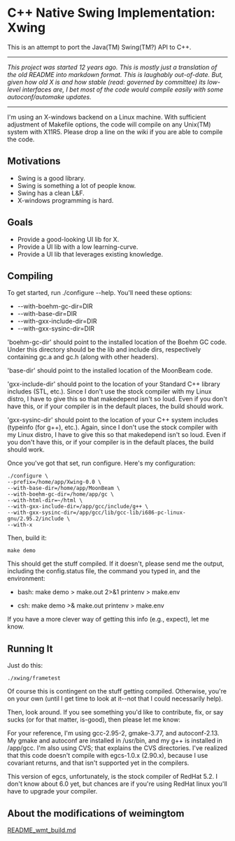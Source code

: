 C++ Native Swing Implementation: Xwing
=
This is an attempt to port the Java(TM) Swing(TM?) API to C++.

----

*This project was started 12 years ago.  This is mostly just a translation of the old README into markdown format.  This is laughably out-of-date.  But, given how old X is and how stable (read: governed by committee) its low-level interfaces are, I bet most of the code would compile easily with some autoconf/automake updates.*

----

I'm using an X-windows backend on a Linux machine. With sufficient adjustment of Makefile options, the code will compile on any Unix(TM) system with X11R5. Please drop a line on the wiki if you are able to compile the code.

Motivations
-
* Swing is a good library.
* Swing is something a lot of people know.
* Swing has a clean L&amp;F.
* X-windows programming is hard.

Goals
-
* Provide a good-looking UI lib for X.
* Provide a UI lib with a low learning-curve.
* Provide a UI lib that leverages existing knowledge.


Compiling
-
To get started, run ./configure --help. You'll need these options:

* --with-boehm-gc-dir=DIR
* --with-base-dir=DIR
* --with-gxx-include-dir=DIR
* --with-gxx-sysinc-dir=DIR

'boehm-gc-dir' should point to the installed location of the Boehm GC code. Under this directory should be the lib and include dirs, respectively containing gc.a and gc.h (along with other headers).

'base-dir' should point to the installed location of the MoonBeam code.

'gxx-include-dir' should point to the location of your Standard C++ library includes (STL, etc.). Since I don't use the stock compiler with my Linux distro, I have to give this so that makedepend isn't so loud. Even if you don't have this, or if your compiler is in the default places, the build should work.

'gxx-sysinc-dir' should point to the location of your C++ system includes (typeinfo (for g++), etc.). Again, since I don't use the stock compiler with my Linux distro, I have to give this so that makedepend isn't so loud. Even if you don't have this, or if your compiler is in the default places, the build should work.

Once you've got that set, run configure.  Here's my configuration:

	./configure \
	--prefix=/home/app/Xwing-0.0 \
	--with-base-dir=/home/app/MoonBeam \
	--with-boehm-gc-dir=/home/app/gc \
	--with-html-dir=~/html \
	--with-gxx-include-dir=/app/gcc/include/g++ \
	--with-gxx-sysinc-dir=/app/gcc/lib/gcc-lib/i686-pc-linux-gnu/2.95.2/include \
	--with-x

Then, build it:

	make demo

This should get the stuff compiled. If it doesn't, please send me the output, including the config.status file, the command you typed in, and the environment:

* bash:
	make demo > make.out 2>&1
	printenv > make.env

* csh:
	make demo >& make.out
	printenv > make.env

If you have a more clever way of getting this info (e.g., expect), let me know.

Running It
-
Just do this:

	./xwing/frametest
    
Of course this is contingent on the stuff getting compiled. Otherwise, you're on your own (until I get time to look at it--not that I could necessarily help).

Then, look around. If you see something you'd like to contribute, fix, or say sucks (or for that matter, is-good), then please let me know:

For your reference, I'm using gcc-2.95-2, gmake-3.77, and autoconf-2.13. My gmake and autoconf are installed in /usr/bin, and my g++ is installed in /app/gcc. I'm also using CVS; that explains the CVS directories. I've realized that this code doesn't compile with egcs-1.0.x (2.90.x), because I use covariant returns, and that isn't supported yet in the compilers.

This version of egcs, unfortunately, is the stock compiler of RedHat 5.2. I don't know about 6.0 yet, but chances are if you're using RedHat linux you'll have to upgrade your compiler.

## About the modifications of weimingtom  
[README_wmt_build.md](README_wmt_build.md)  
